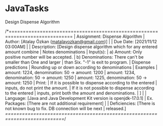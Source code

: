 # JavaTasks
Design Dispense Algorithm 

/*=============================================================================
 |   Assignment:  Dispense Algorithm
 |       Author:  [Atalay Özkan (matalayozkan@gmail.com)]
 |
 |     Due Date:  [2021/11/12 03:00AM]
 |
 |  Description:  [Design dispense algorithm which for any entered amount combine
 |                Notes denominations
 |                Input(s):
 |                  a) Amount: Only positive number will be accepted.
 |                  b) Denominations: There can't be smaller than One and larger
 |                                    than Six. "-1" is exit to program.
 |                Dispense predictions
 |                  Rounding up or down according to denominations
 |                  Examples
 |                     amount: 1224, denomination: 50 -> amount: 1200
 |                     amount: 1234, denomination: 50 -> amount: 1250
 |                     amount: 1225, denomination: 50 -> amount: 1250
 |                Print:
 |                  If it is possible to dispense according to the entered 
 |                  inputs, do not print the amount.
 |                  If it is not possible to dispense according to the entered 
 |                  inputs, print both the amount and denominations.
 |                ]
 |
 |     Language:  [Java and Java Development Kit version is openjdk-17.0.1]
 | Ex. Packages:  [There are not additional requirement]
 |
 | Deficiencies:  [There is not known bug to fix. DB connection will be next
 |                released.]
 *===========================================================================*/
